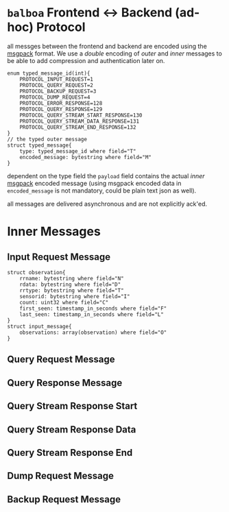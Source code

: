 
# `balboa` Frontend <-> Backend (ad-hoc) Protocol

all messges between the frontend and backend are encoded using the [msgpack][1]
format. We use a *double* encoding of *outer* and *inner* messages to be
able to add compression and authentication later on.

```
enum typed_message_id(int){
    PROTOCOL_INPUT_REQUEST=1
    PROTOCOL_QUERY_REQUEST=2
    PROTOCOL_BACKUP_REQUEST=3
    PROTOCOL_DUMP_REQUEST=4
    PROTOCOL_ERROR_RESPONSE=128
    PROTOCOL_QUERY_RESPONSE=129
    PROTOCOL_QUERY_STREAM_START_RESPONSE=130
    PROTOCOL_QUERY_STREAM_DATA_RESPONSE=131
    PROTOCOL_QUERY_STREAM_END_RESPONSE=132
}
// the typed outer message
struct typed_message{
    type: typed_message_id where field="T"
    encoded_message: bytestring where field="M"
}
```

dependent on the type field the `payload` field contains the actual *inner*
[msgpack][1] encoded message (using msgpack encoded data in `encoded_message`
is not mandatory, could be plain text json as well).

all messages are delivered asynchronous and are not explicitly ack'ed.

[1]: https://msgpack.org/

# Inner Messages

## Input Request Message

```
struct observation{
    rrname: bytestring where field="N"
    rdata: bytestring where field="D"
    rrtype: bytestring where field="T"
    sensorid: bytestring where field="I"
    count: uint32 where field="C"
    first_seen: timestamp_in_seconds where field="F"
    last_seen: timestamp_in_seconds where field="L"
}
struct input_message{
    observations: array(observation) where field="O"
}
```

## Query Request Message

## Query Response Message

## Query Stream Response Start

## Query Stream Response Data

## Query Stream Response End

## Dump Request Message

## Backup Request Message

